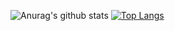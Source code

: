 ![Anurag's github stats](https://github-readme-stats.vercel.app/api?username=Iqbalaulia&show_icons=true&theme=radical)
[![Top Langs](https://github-readme-stats.vercel.app/api/top-langs/?username=Iqbalaulia&langs_count=8)](https://github.com/anuraghazra/github-readme-stats)
